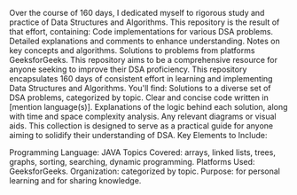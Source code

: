 Over the course of 160 days, I dedicated myself to rigorous study and practice of Data Structures and Algorithms. This repository is the result of that effort, containing:
        Code implementations for various DSA problems.
        Detailed explanations and comments to enhance understanding.
        Notes on key concepts and algorithms.
        Solutions to problems from platforms GeeksforGeeks. This repository aims to be a comprehensive resource for anyone seeking to improve their           DSA proficiency.
        This repository encapsulates 160 days of consistent effort in learning and implementing Data Structures and Algorithms. You'll find:
        Solutions to a diverse set of DSA problems, categorized by topic.
        Clear and concise code written in [mention language(s)].
        Explanations of the logic behind each solution, along with time and space complexity analysis.
        Any relevant diagrams or visual aids. This collection is designed to serve as a practical guide for anyone aiming to solidify their                   understanding of DSA.
Key Elements to Include:

Programming Language: JAVA
Topics Covered: arrays, linked lists, trees, graphs, sorting, searching, dynamic programming.
Platforms Used: GeeksforGeeks.
Organization: categorized by topic.
Purpose: for personal learning and for sharing knowledge.
